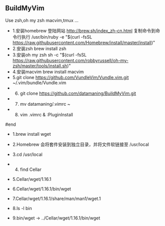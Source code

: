 ## BuildMyVim
Use zsh,oh my zsh macvim,tmux ...
* 1.安装homebrew 
登陆网站 http://brew.sh/index_zh-cn.html
复制命令到命令行执行 /usr/bin/ruby -e "$(curl -fsSL https://raw.githubusercontent.com/Homebrew/install/master/install)"
* 2.安装zsh 
brew install zsh
* 3.安装oh my zsh sh 
-c "$(curl -fsSL https://raw.githubusercontent.com/robbyrussell/oh-my-zsh/master/tools/install.sh)"
* 4.安装macvim 
brew install macvim
* 5.git clone https://github.com/VundleVim/Vundle.vim.git ~/.vim/bundle/Vundle.vim
* 6. git clone https://github.com/datamaning/BuildMyVim.git
* 7. mv datamaning/.vimrc ~
* 8. vim .vimrc & :PluginInstall

#end
* 1.brew install wget
* 2.Homebrew 会将套件安装到独立目录，并将文件软链接至 /usr/local 
* 3.cd /usr/local
* 4. find Cellar
* 5.Cellar/wget/1.16.1
* 6.Cellar/wget/1.16.1/bin/wget
* 7.Cellar/wget/1.16.1/share/man/man1/wget.1

* 8.ls -l bin
* 9.bin/wget -> ../Cellar/wget/1.16.1/bin/wget
